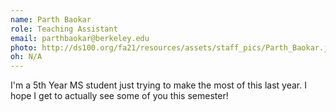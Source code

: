 ```yaml
---
name: Parth Baokar
role: Teaching Assistant
email: parthbaokar@berkeley.edu
photo: http://ds100.org/fa21/resources/assets/staff_pics/Parth_Baokar.jpg
oh: N/A 
---
```

I'm a 5th Year MS student just trying to make the most of this last year. I hope I get to actually see some of you this semester!
